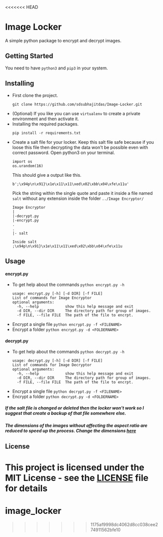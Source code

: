 <<<<<<< HEAD
# Image Locker
A simple python package to encrypt and decrypt images.

## Getting Started
You need to have `python3` and `pip3` in your system.
## Installing
- First clone the project.
  ```
  git clone https://github.com/sdsubhajitdas/Image-Locker.git
  ```
- (Optional) If you like you can use `virtualenv` to create a private environment and then activate it.
- Installing the required packages.
  ```
  pip install -r requirements.txt
  ```
- Create a salt file for your locker. Keep this salt file safe because if you loose this file then decrypting the data won't be possible even with correct password.
  Open python3 on your terminal.
  ```
  import os
  os.urandom(16)
  ```
  This should give a output like this.
  ```
  b';\x94p\n\x91}\x1e\x11\x11\xed\x02\xbb\x04\xfe\x11u'
  ```
  Pick the string within the single quote and paste it inside a file named `salt` without any extension inside the folder `../Image Encryptor/`
  ```
  Image Encryptor
  | 
  |-decrypt.py
  |-encrypt.py
  .
  .
  |- salt  
  
  Inside salt
  ;\x94p\n\x91}\x1e\x11\x11\xed\x02\xbb\x04\xfe\x11u
  ```

## Usage
#### encrypt.py
- To get help about the commands `python encrypt.py -h`
  ```
  usage: encrypt.py [-h] [-d DIR] [-f FILE]
  List of commands for Image Encryptor
  optional arguments:
    -h, --help            show this help message and exit
    -d DIR, --dir DIR     The directory path for group of images.
    -f FILE, --file FILE  The path of the file to encrpt.
  ```
- Encrypt a single file `python encrypt.py -f <FILENAME>`
- Encrypt a folder `python encrypt.py -d <FOLDERNAME>`

#### decrypt.py
- To get help about the commands `python decrypt.py -h`
  ```
  usage: decrypt.py [-h] [-d DIR] [-f FILE]
  List of commands for Image Decryptor
  optional arguments:
    -h, --help            show this help message and exit
    -d DIR, --dir DIR     The directory path for group of images.
    -f FILE, --file FILE  The path of the file to encrpt.
  ```
- Encrypt a single file `python decrypt.py -f <FILENAME>`
- Encrypt a folder `python decrypt.py -d <FOLDERNAME>`


##### If the salt file is changed or deleted then the locker won't work so I suggest that create a backup of that file somewhere else.
##### The dimensions of the images without affecting the aspect ratio are reduced to speed up the process. Change the dimensions [here](image_encryptor/__init__.py)

## License
This project is licensed under the MIT License - see the [LICENSE](LICENSE) file for details
=======
# image_locker
>>>>>>> 1175af9998dc4062d8cc038cee274911562bfe10
